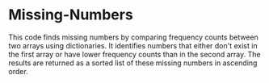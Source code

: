 # Missing-Numbers

This code finds missing numbers by comparing frequency counts between two arrays using dictionaries. It identifies numbers that either don't exist in the first array or have lower frequency counts than in the second array. The results are returned as a sorted list of these missing numbers in ascending order.
